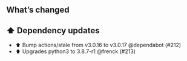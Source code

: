 ## What’s changed

## ⬆️ Dependency updates

- ⬆️ Bump actions/stale from v3.0.16 to v3.0.17 @dependabot (#212)
- ⬆ Upgrades python3 to 3.8.7-r1 @frenck (#213)
